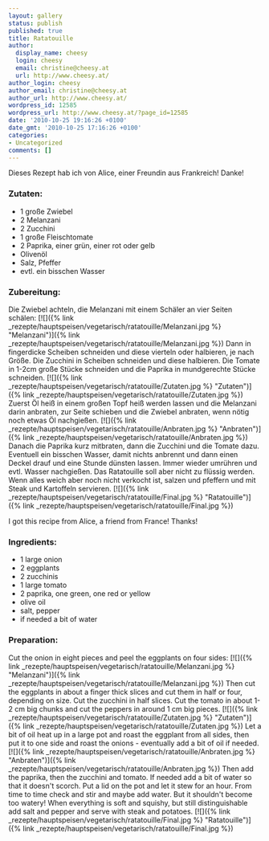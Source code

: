 ```yaml
---
layout: gallery
status: publish
published: true
title: Ratatouille
author:
  display_name: cheesy
  login: cheesy
  email: christine@cheesy.at
  url: http://www.cheesy.at/
author_login: cheesy
author_email: christine@cheesy.at
author_url: http://www.cheesy.at/
wordpress_id: 12585
wordpress_url: http://www.cheesy.at/?page_id=12585
date: '2010-10-25 19:16:26 +0100'
date_gmt: '2010-10-25 17:16:26 +0100'
categories:
- Uncategorized
comments: []
---
```

<!--:de-->Dieses Rezept hab ich von Alice, einer Freundin aus Frankreich! Danke!
### Zutaten:
- 1 große Zwiebel
- 2 Melanzani
- 2 Zucchini
- 1 große Fleischtomate
- 2 Paprika, einer grün, einer rot oder gelb
- Olivenöl
- Salz, Pfeffer
- evtl. ein bisschen Wasser
### Zubereitung:
Die Zwiebel achteln, die Melanzani mit einem Schäler an vier Seiten schälen:
[![]({% link _rezepte/hauptspeisen/vegetarisch/ratatouille/Melanzani.jpg %} "Melanzani")]({% link _rezepte/hauptspeisen/vegetarisch/ratatouille/Melanzani.jpg %})
Dann in fingerdicke Scheiben schneiden und diese vierteln oder halbieren, je nach Größe. Die Zucchini in Scheiben schneiden und diese halbieren. Die Tomate in 1-2cm große Stücke schneiden und die Paprika in mundgerechte Stücke schneiden.
[![]({% link _rezepte/hauptspeisen/vegetarisch/ratatouille/Zutaten.jpg %} "Zutaten")]({% link _rezepte/hauptspeisen/vegetarisch/ratatouille/Zutaten.jpg %})
Zuerst Öl heiß in einem großen Topf heiß werden lassen und die Melanzani darin anbraten, zur Seite schieben und die Zwiebel anbraten, wenn nötig noch etwas Öl nachgießen.
[![]({% link _rezepte/hauptspeisen/vegetarisch/ratatouille/Anbraten.jpg %} "Anbraten")]({% link _rezepte/hauptspeisen/vegetarisch/ratatouille/Anbraten.jpg %})
Danach die Paprika kurz mitbraten, dann die Zucchini und die Tomate dazu. Eventuell ein bisschen Wasser, damit nichts anbrennt und dann einen Deckel drauf und eine Stunde dünsten lassen. Immer wieder umrühren und evtl. Wasser nachgießen. Das Ratatouille soll aber nicht zu flüssig werden.
Wenn alles weich aber noch nicht verkocht ist, salzen und pfeffern und mit Steak und Kartoffeln servieren.
[![]({% link _rezepte/hauptspeisen/vegetarisch/ratatouille/Final.jpg %} "Ratatouille")]({% link _rezepte/hauptspeisen/vegetarisch/ratatouille/Final.jpg %})
<!--:--><!--:en-->I got this recipe from Alice, a friend from France! Thanks!
### Ingredients:
- 1 large onion
- 2 eggplants
- 2 zucchinis
- 1 large tomato
- 2 paprika, one green, one red or yellow
- olive oil
- salt, pepper
- if needed a bit of water
### Preparation:
Cut the onion in eight pieces and peel the eggplants on four sides:
[![]({% link _rezepte/hauptspeisen/vegetarisch/ratatouille/Melanzani.jpg %} "Melanzani")]({% link _rezepte/hauptspeisen/vegetarisch/ratatouille/Melanzani.jpg %})
Then cut the eggplants in about a finger thick slices and cut them in half or four, depending on size. Cut the zucchini in half slices. Cut the tomato in about 1-2 cm big chunks and cut the peppers in around 1 cm big pieces.
[![]({% link _rezepte/hauptspeisen/vegetarisch/ratatouille/Zutaten.jpg %} "Zutaten")]({% link _rezepte/hauptspeisen/vegetarisch/ratatouille/Zutaten.jpg %})
Let a bit of oil heat up in a large pot and roast the eggplant from all sides, then put it to one side and roast the onions - eventually add a bit of oil if needed.
[![]({% link _rezepte/hauptspeisen/vegetarisch/ratatouille/Anbraten.jpg %} "Anbraten")]({% link _rezepte/hauptspeisen/vegetarisch/ratatouille/Anbraten.jpg %})
Then add the paprika, then the zucchini and tomato. If needed add a bit of water so that it doesn't scorch. Put a lid on the pot and let it stew for an hour. From time to time check and stir and maybe add water. But it shouldn't become too watery!
When everything is soft and squishy, but still distinguishable add salt and pepper and serve with steak and potatoes.
[![]({% link _rezepte/hauptspeisen/vegetarisch/ratatouille/Final.jpg %} "Ratatouille")]({% link _rezepte/hauptspeisen/vegetarisch/ratatouille/Final.jpg %})
<!--:-->
